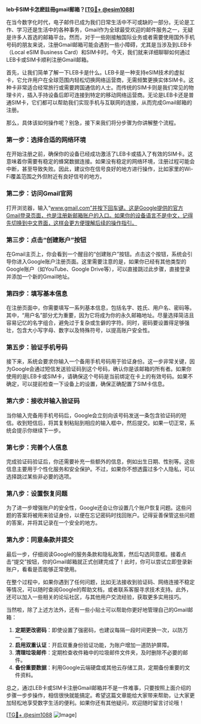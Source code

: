 **leb卡SIM卡怎麽註冊gmail郵箱？[[TG💪+ @esim1088](https://t.me/s/esim1088)]**

在当今数字化时代，电子邮件已成为我们日常生活中不可或缺的一部分。无论是工作、学习还是生活中的各种事务，Gmail作为全球最受欢迎的邮件服务之一，无疑是许多人首选的邮箱平台。然而，对于一些刚接触国际业务或者需要使用国外手机号码的朋友来说，注册Gmail邮箱可能会遇到一些小障碍，尤其是当涉及到LEB卡（Local eSIM Business Card）和SIM卡时。今天，我们就来详细聊聊如何通过LEB卡或SIM卡顺利注册Gmail邮箱。

首先，让我们简单了解一下LEB卡是什么。LEB卡是一种支持eSIM技术的虚拟卡，它允许用户在全球范围内轻松切换网络运营商，无需频繁更换实体SIM卡。这种卡非常适合经常旅行或需要跨国通信的人士。而传统的SIM卡则是我们常见的物理卡片，插入手持设备后即可连接到特定的移动网络运营商。无论是LEB卡还是普通SIM卡，它们都可以帮助我们实现手机与互联网的连接，从而完成Gmail邮箱的注册。

那么，具体该如何操作呢？别急，接下来我们将分步骤为你讲解整个流程。

### **第一步：选择合适的网络环境**
在开始注册之前，确保你的设备已经成功激活了LEB卡或插入了有效的SIM卡。这意味着你需要有稳定的蜂窝数据连接。如果没有稳定的网络环境，注册过程可能会中断，甚至导致失败。因此，建议你在信号良好的地方进行操作，比如家里的Wi-Fi覆盖范围之外但附近有良好信号的地方。

### **第二步：访问Gmail官网**
打开浏览器，输入“www.gmail.com”并按下回车键。这是Google提供的官方Gmail登录页面，也是注册新邮箱账户的入口。如果你的设备语言不是中文，记得先切换到中文界面，这样会更方便理解后续的操作指引。

### **第三步：点击“创建账户”按钮**
在Gmail主页上，你会看到一个醒目的“创建账户”按钮。点击这个按钮，系统会引导你进入Google账户注册页面。这里需要注意的是，如果你已经有其他类型的Google账户（如YouTube、Google Drive等），可以直接跳过此步骤，直接登录并添加一个新的Gmail地址。

### **第四步：填写基本信息**
在注册页面中，你需要填写一系列基本信息，包括名字、姓氏、用户名、密码等。其中，“用户名”部分尤为重要，因为它将成为你的永久邮箱地址。尽量选择简洁且容易记忆的名字组合，避免过于复杂或生僻的字符。同时，密码要设置得足够强壮，包含大小写字母、数字以及特殊符号，以提高账户安全性。

### **第五步：验证手机号码**
接下来，系统会要求你输入一个备用手机号码用于验证身份。这一步非常关键，因为Google会通过短信发送验证码到这个号码，确认你是该邮箱的所有者。如果你使用的是LEB卡或SIM卡，请确保这个号码是当前绑定在卡上的有效号码。如果不确定，可以提前检查一下设备上的设置，确保正确配置了SIM卡信息。

### **第六步：接收并输入验证码**
当你输入完备用手机号码后，Google会立刻向该号码发送一条包含验证码的短信。收到短信后，将其复制粘贴到相应的输入框中，然后提交。如果一切正常，系统会提示你继续下一步。

### **第七步：完善个人信息**
完成验证码验证后，你还需要补充一些额外的信息，例如出生日期、性别等。这些信息主要用于个性化服务和安全保护。不过，如果你不想透露过多个人隐私，可以选择跳过某些非必要的选项。

### **第八步：设置恢复问题**
为了进一步增强账户的安全性，Google还会让你设置几个账户恢复问题。这些问题的答案将被用来验证身份，以便在忘记密码时找回账户。记得妥善保管这些问题的答案，并将其记录在一个安全的地方。

### **第九步：同意条款并提交**
最后一步，仔细阅读Google的服务条款和隐私政策，然后勾选同意框。接着点击“提交”按钮，你的Gmail邮箱就正式创建完成了！此时，你可以尝试立即登录新账户，看看是否能够正常使用。

在整个过程中，如果你遇到了任何问题，比如无法接收到验证码、网络连接不稳定等情况，可以随时查阅Google的帮助文档，或者联系客服寻求技术支持。此外，还可以加入一些相关的论坛社区，与其他用户交流经验，获取更多实用技巧。

当然啦，除了上述方法外，还有一些小贴士可以帮助你更好地管理自己的Gmail邮箱：

1. **定期更改密码**：即使设置了强密码，也建议每隔一段时间更换一次，以防万一。
2. **启用双重认证**：开启双重身份验证功能，为账户增加一道防护屏障。
3. **清理垃圾邮件**：定期检查收件箱中的垃圾邮件文件夹，及时删除不必要的邮件。
4. **备份重要数据**：利用Google云端硬盘或其他云存储工具，定期备份重要的文件资料。

总之，通过LEB卡或SIM卡注册Gmail邮箱并不是一件难事，只要按照上面介绍的步骤一步步操作，相信很快就能搞定。希望这篇文章能给大家带来帮助，让大家更加轻松地享受数字生活的便利。如果你还有其他疑问，欢迎随时留言讨论哦！

[[TG💪+ @esim1088](https://t.me/s/esim1088) ![Image](https://i.postimg.cc/4NQfJmqS/Snipaste-2025-05-13-00-14-12.png)]
